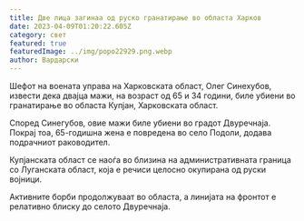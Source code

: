 ```yaml
---
title: Две лица загинаа од руско гранатирање во областа Харков
date: 2023-04-09T01:20:22.605Z
category: свет
featured: true
featuredImage: ../img/popo22929.png.webp
author: Вардарски
---
```


Шефот на воената управа на Харковската област, Олег Синехубов, извести дека двајца мажи, на возраст од 65 и 34 години, биле убиени во гранатирање во областа Купјан, Харковската област.

Според Синегубов, овие мажи биле убиени во градот Двуречнаја. Покрај тоа, 65-годишна жена е повредена во село Подоли, додава подрачниот раководител.

Купјанската област се наоѓа во близина на административната граница со Луганската област, која е речиси целосно окупирана од руски војници.

Активните борби продолжуваат во областа, а линијата на фронтот е релативно блиску до селото Двуречнаја.

